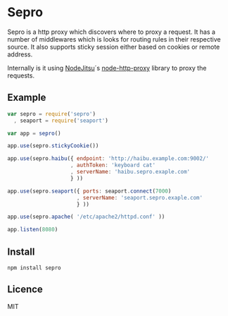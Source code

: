 # Sepro

Sepro is a http proxy which discovers where to proxy a request. It has a
number of middlewares which is looks for routing rules in their respective
source. It also supports sticky session either based on cookies or remote
address.

Internally is it using
[NodeJitsu](https://github.com/nodejitsu)´s
[node-http-proxy](https://github.com/nodejitsu/node-http-proxy)
library to proxy the requests.


## Example

```js
var sepro = require('sepro')
  , seaport = require('seaport')

var app = sepro()

app.use(sepro.stickyCookie())

app.use(sepro.haibu({ endpoint: 'http://haibu.example.com:9002/'
                    , authToken: 'keyboard cat'
                    , serverName: 'haibu.sepro.exaple.com'
                    } ))

app.use(sepro.seaport({ ports: seaport.connect(7000)
                      , serverName: 'seaport.sepro.exaple.com'
                      } ))

app.use(sepro.apache( '/etc/apache2/httpd.conf' ))

app.listen(8080)
```

## Install

    npm install sepro

## Licence

MIT
